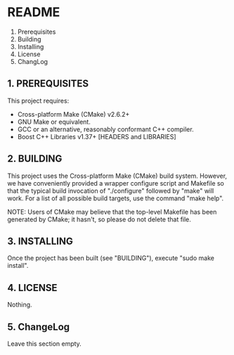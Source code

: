 # README

 1. Prerequisites
 2. Building
 3. Installing
 4. License
 5. ChangLog
 
## 1. PREREQUISITES

 This project requires:
  * Cross-platform Make (CMake) v2.6.2+
  * GNU Make or equivalent.
  * GCC or an alternative, reasonably conformant C++ compiler.
  * Boost C++ Libraries v1.37+ [HEADERS and LIBRARIES] 

## 2. BUILDING
 
 This project uses the Cross-platform Make (CMake) build system. However, we
 have conveniently provided a wrapper configure script and Makefile so that
 the typical build invocation of "./configure" followed by "make" will work.
 For a list of all possible build targets, use the command "make help".

 NOTE: Users of CMake may believe that the top-level Makefile has been
 generated by CMake; it hasn't, so please do not delete that file.

## 3. INSTALLING 

 Once the project has been built (see "BUILDING"), execute "sudo make install".

## 4. LICENSE

 Nothing.

## 5. ChangeLog

 Leave this section empty.


